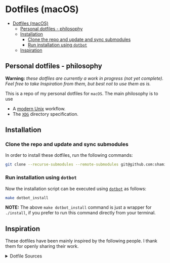 # Dotfiles (macOS)

- [Dotfiles (macOS)](#dotfiles-macos)
  - [Personal dotfiles - philosophy](#personal-dotfiles---philosophy)
  - [Installation](#installation)
    - [Clone the repo and update and sync submodules](#clone-the-repo-and-update-and-sync-submodules)
    - [Run installation using `dotbot`](#run-installation-using-dotbot)
  - [Inspiration](#inspiration)
  
## Personal dotfiles - philosophy

**Warning:** _these dotfiles are currently a work in progress (not yet complete).
Feel free to take Inspiration from them, but best not to use them as is._

This is a repo of my personal dotfiles for `macOS`. The main philosophy is to
use

- A [modern Unix](https://github.com/ibraheemdev/modern-unix) workflow.
- The [`XDG`](https://wiki.archlinux.org/title/XDG_user_directories) directory specification.

## Installation

### Clone the repo and update and sync submodules

In order to install these dotfiles, run the following commands:

```bash
git clone --recurse-submodules --remote-submodules git@github.com:shamindras/dotfiles.git
```

### Run installation using `dotbot`

Now the installation script can be executed using
[`dotbot`](https://github.com/anishathalye/dotbot) as follows:

```bash
make dotbot_install
```

**NOTE:** The above `make dotbot_install` command is just a wrapper for
`./install`, if you prefer to run this command directly from your terminal.

## Inspiration

These dotfiles have been mainly inspired by the following people. I thank them
for openly sharing their work.

<details>
<summary>Dotfile Sources</summary>

- [Alicia Sykes' dotfiles](https://github.com/Lissy93/dotfiles).
- [Mattmc3's zshrc1 config](https://github.com/mattmc3/zshrc1/tree/main).
- [Josh Medeski's dotfiles](https://github.com/joshmedeski/dotfiles/tree/15576d333a884b4fb867a24f121162e4f4293a86).
- [Josean Martinez's dotfiles](https://github.com/joshmedeski/dotfiles/tree/15576d333a884b4fb867a24f121162e4f4293a86)
  and accompanying [YouTube videos](https://www.youtube.com/watch?v=U-omALWIBos&ab_channel=JoseanMartinez).
- [Mathias Bynen's dotfiles](https://github.com/mathiasbynens/dotfiles/blob/master/.macos)
  and in particular [his macOS dotfiles](https://mths.be/macos).
- [Kevin Suttle](http://kevinsuttle.com/) and his [macOS-Defaults project](https://github.com/kevinSuttle/macOS-Defaults),
  which aims to provide better documentation for [`~/.macos`](https://mths.be/macos). This is inspired by Mathias Bynen's `.macos` settings.
- [Dylan McDowell's zsh config](https://github.com/dylanjm/teton/blob/2eb03539fe2c9489ed6b5ade4ee4ee44d8c6f421/config/shells/zsh/zshenv.zsh)

</details>
